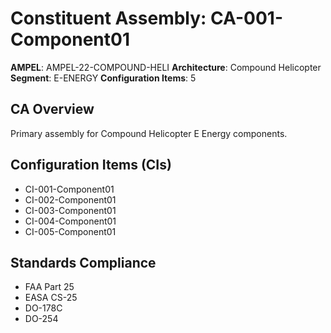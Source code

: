 # Constituent Assembly: CA-001-Component01

**AMPEL**: AMPEL-22-COMPOUND-HELI
**Architecture**: Compound Helicopter
**Segment**: E-ENERGY
**Configuration Items**: 5

## CA Overview
Primary assembly for Compound Helicopter E Energy components.

## Configuration Items (CIs)
- CI-001-Component01
- CI-002-Component01
- CI-003-Component01
- CI-004-Component01
- CI-005-Component01

## Standards Compliance
- FAA Part 25
- EASA CS-25
- DO-178C
- DO-254
